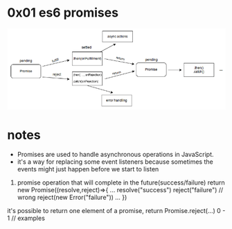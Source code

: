 # 0x01 es6 promises 
![visulal](./promises.png)

# notes
- Promises are used to handle asynchronous operations in JavaScript.
- it's a way for replacing some event listeners because sometimes the events might just happen before we start to listen

1. promise
operation that will complete in the future(success/failure)
return new Promise((resolve,reject)=>{
    ...
    resolve("success")
    reject("failure") // wrong
    reject(new Error("failure"))
    ...
})

it's possible to return one element of a promise, 
return Promise.reject(...)
0 - 1 // examples

